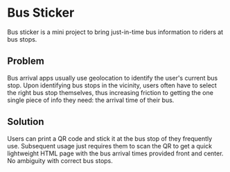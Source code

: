 # Bus Sticker
Bus sticker is a mini project to bring just-in-time bus information to riders at bus stops. 

## Problem
Bus arrival apps usually use geolocation to identify the user's current bus stop. Upon identifying bus stops in the vicinity, users often have to select the right bus stop themselves, thus increasing friction to getting the one single piece of info they need: the arrival time of their bus.

## Solution
Users can print a QR code and stick it at the bus stop of they frequently use. Subsequent usage just requires them to scan the QR to get a quick lightweight HTML page with the bus arrival times provided front and center. No ambiguity with correct bus stops. 

